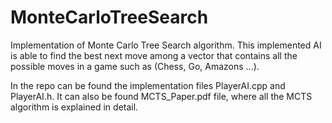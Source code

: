# MonteCarloTreeSearch
Implementation of Monte Carlo Tree Search algorithm. This implemented AI is able to find the best next move among a vector that contains all the possible moves in a game such as (Chess, Go, Amazons ...). 


In the repo can be found the implementation files PlayerAI.cpp and PlayerAI.h. It can also be found MCTS_Paper.pdf file, where all the MCTS algorithm is explained in detail.
